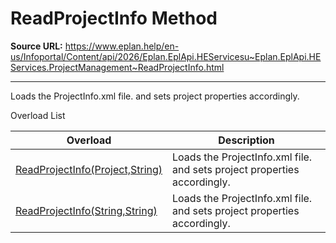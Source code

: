 # ReadProjectInfo Method

**Source URL:** https://www.eplan.help/en-us/Infoportal/Content/api/2026/Eplan.EplApi.HEServicesu~Eplan.EplApi.HEServices.ProjectManagement~ReadProjectInfo.html

---

Loads the ProjectInfo.xml file. and sets project properties accordingly.

Overload List

| Overload | Description |
| --- | --- |
| [ReadProjectInfo(Project,String)](Eplan.EplApi.HEServicesu~Eplan.EplApi.HEServices.ProjectManagement~ReadProjectInfo(Project,String).html) | Loads the ProjectInfo.xml file. and sets project properties accordingly. |
| [ReadProjectInfo(String,String)](Eplan.EplApi.HEServicesu~Eplan.EplApi.HEServices.ProjectManagement~ReadProjectInfo(String,String).html) | Loads the ProjectInfo.xml file. and sets project properties accordingly. |
